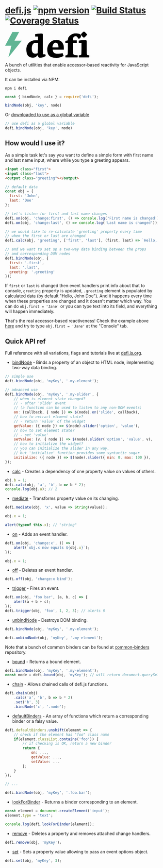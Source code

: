 # [defi.js](http://defi.js.org) [![npm version](https://badge.fury.io/js/defi.svg)](https://badge.fury.io/js/defi) [![Build Status](https://travis-ci.org/defijs/defi.svg)](https://travis-ci.org/defi/defi) [![Coverage Status](https://coveralls.io/repos/github/defijs/defi/badge.svg?branch=master)](https://coveralls.io/github/defijs/defi?branch=master)

<svg xmlns="http://www.w3.org/2000/svg" version="1.1" xmlns:xlink="http://www.w3.org/1999/xlink" xmlns:svgjs="http://svgjs.com/svgjs" height="86.63999938964844" width="277.8399963378906"><defs id="SvgjsDefs1012"></defs><g id="SvgjsG1013" rel="mainfill" name="main_text" xmlns:name="main_text" transform="translate(66.91000008583069,-154.6999969482422)" fill="#000000"><path d="M66.94 235.46L65.60 229.58L58.59 229.58L58.28 210.81L58.28 167.28C58.28 162.23 56.73 161.20 52.09 161.20C47.03 161.20 38.89 162.02 32.08 163.26L32.08 171.10L41.05 171.10L41.05 183.37C39.09 183.27 36.82 183.27 33.73 183.27C16.50 183.27 3.09 195.03 3.09 213.90C3.09 236.49 14.54 240.72 25.99 240.72C33.01 240.72 37.54 235.87 40.74 232.37C40.74 236.29 42.80 240.83 48.17 240.83C57.14 240.83 61.37 238.45 66.94 235.46ZM41.05 210.71L40.64 226.28C37.96 227.00 35.38 227.52 32.28 227.52C24.86 227.52 21.14 221.54 21.14 211.64C21.14 199.67 24.55 191.83 33.42 191.83C36.62 191.83 39.09 192.24 41.05 192.66ZM126.97 214.11L126.97 209.06C126.97 194.51 120.27 182.14 101.60 182.14C83.34 182.14 72.10 198.43 72.10 213.18C72.10 235.87 84.17 241.34 103.45 241.34C110.05 241.34 118.72 238.87 125.94 234.95L123.05 225.87C115.42 227.52 109.74 227.73 106.03 227.73C97.06 227.73 90.56 224.43 90.04 214.11ZM109.02 206.58L89.53 206.58C89.53 199.26 92.93 191.21 99.74 191.21C106.75 191.21 109.02 197.92 109.02 206.58ZM183.60 169.04C183.60 162.64 175.96 160.79 164.93 160.79C153.48 160.79 139.97 170.58 139.97 182.14L139.97 183.68L131.71 185.54L131.71 191.94L139.97 191.94L139.97 210.71L139.76 226.18C139.66 228.65 139.35 231.65 136.87 232.37C136.87 232.37 133.06 233.30 131.92 233.71C131.92 235.67 131.82 237.63 132.33 240L171.73 240C172.35 237.63 172.66 235.26 172.66 233.50L162.35 231.54C159.67 231.03 157.71 229.69 157.71 226.59L157.29 210.71L157.29 191.94L169.57 191.94L169.57 183.68L157.29 183.68L157.29 178.73C157.29 173.27 161.52 169.76 166.58 169.76C168.85 169.76 172.56 174.40 175.86 179.15C179.16 177.60 183.60 174.92 183.60 169.04ZM176.58 240L210.31 240C210.83 237.94 210.93 236.18 210.93 233.50L204.12 231.54C203.09 231.23 202.57 230.10 202.47 226.90L202.37 211.74L202.37 187.29C202.37 183.17 200.30 182.34 196.90 182.34C191.85 182.34 182.98 183.06 176.17 184.51L176.17 192.24L185.04 192.24L185.04 211.74L184.73 227.73C184.73 230.20 184.21 231.23 182.25 231.75L176.17 233.50C176.17 236.39 176.27 238.66 176.58 240ZM193.19 174.71C195.46 174.71 203.30 166.25 203.30 164.71C203.30 162.64 195.04 154.70 193.19 154.70C191.12 154.70 183.29 162.33 183.29 164.71C183.29 166.67 191.02 174.71 193.19 174.71Z" fill="#000000" style="fill: rgb(0, 0, 0);"></path></g><g id="SvgjsG1014" rel="mainfill" name="symbol" xmlns:name="symbol_mainfill" transform="translate(-27.500000000000007,-14.980000305175786) scale(1.1)" fill="#61B594"><g fill="#61B594"><g fill="#61B594"><polygon fill="" points="34.82574,91 44,56 25,56 47,15 67,15 53,41 75,41   "></polygon></g></g></g></svg>


A bunch of utilities that enable accessor-based reactivity for JavaScript objects.

It can be installed via NPM:
```
npm i defi
```
```js
const { bindNode, calc } = require('defi');

bindNode(obj, 'key', node)
```

Or [downloaded to use as a global variable](https://github.com/defijs/defi/tree/gh-pages)

```js
// use defi as a global variable
defi.bindNode(obj, 'key', node)
```


## How would I use it?

As a simple task let's say you want to define a simple form with first name and last name input, where while you type a greeting appears.

```html
<input class="first">
<input class="last">
<output class="greeting"></output>
```

```js
// default data
const obj = {
  first: 'John',
  last: 'Doe'
};

// let's listen for first and last name changes
defi.on(obj, 'change:first', () => console.log('First name is changed'));
defi.on(obj, 'change:last', () => console.log('Last name is changed'));

// we would like to re-calculate 'greeting' property every time
// when the first or last are changed
defi.calc(obj, 'greeting', ['first', 'last'], (first, last) => `Hello, ${first} ${last}`);

// and we want to set up a two-way data binding between the props
// and corresponding DOM nodes
defi.bindNode(obj, {
  first: '.first',
  last: '.last',
  greeting: '.greeting'
});
```

If `first` or `last` is changed then event handlers print info about that to console, `greeting` property is updated, `.greeting` element is populated by calculated data (by default "Hello, John Doe"). And it happens every time when these properties are changed and it doesn't matter which way. You can do `obj.first = 'Jane'` or you can type text into its field, and everything will happen immediately.

That's the real accessor-based reactiveness! Check the example above [here](https://jsbin.com/xuzohanuno/1/edit?html,js,console,output) and try to type `obj.first = 'Jane'` at the "Console" tab.

## Quick API ref

Full reference with all variations, flags and tutorials live at [defi.js.org](http://defi.js.org).


- [bindNode](https://defi.js.org/#!defi.bindNode) - Binds a property of an object to HTML node, implementing two-way data binding.

```js
// simple use
defi.bindNode(obj, 'myKey', '.my-element');

// advanced use
defi.bindNode(obj, 'myKey', '.my-slider', {
    // when is element state changed?
    // - after 'slide' event
    // (a function can be used to listen to any non-DOM events)
  	on: (callback, { node }) => $(node).on('slide', callback),
    // how to extract element state?
    // - return 'value' of the widget
    getValue: ({ node }) => $(node).slider('option', 'value'),
    // how to set element state?
    // - set 'value'
    setValue: (v, { node }) => $(node).slider('option', 'value', v),
    // how to initialize the widget?
    // you can initialize the slider in any way,
    // but 'initialize' function provides some syntactic sugar
    initialize: ({ node }) => $(node).slider({ min: 0, max: 100 }),
});
```

- [calc](https://defi.js.org/#!defi.calc) - Creates a dependency of one property value on values of others.

```js
obj.b = 1;
defi.calc(obj, 'a', 'b', b => b * 2);
console.log(obj.a); // 2
```

- [mediate](https://defi.js.org/#!defi.mediate) - Transforms property value on its changing.

```js
defi.mediate(obj, 'x', value => String(value));

obj.x = 1;

alert(typeof this.x); // "string"
```


- [on](https://defi.js.org/#!defi.on) - Adds an event handler.

```js
defi.on(obj, 'change:x', () => {
	alert(`obj.x now equals ${obj.x}`);
});

obj.x = 1;
```

- [off](https://defi.js.org/#!defi.off) - Deletes an event handler.

```js
defi.off(obj, 'change:x bind');
```

- [trigger](https://defi.js.org/#!defi.trigger) - Fires an event.

```js
defi.on(obj, 'foo bar', (a, b, c) => {
	alert(a + b + c);
});
defi.trigger(obj, 'foo', 1, 2, 3); // alerts 6
```

- [unbindNode](https://defi.js.org/#!defi.unbindNode) - Destroys DOM binding.

```js
defi.bindNode(obj, 'myKey', '.my-element');

defi.unbindNode(obj, 'myKey', '.my-element');
```

Note that a bunch of common binders can be found at [common-binders](https://github.com/defijs/common-binders) repository.

- [bound](https://defi.js.org/#!defi.bound) - Returns a bound element.

```js
defi.bindNode(obj, 'myKey', '.my-element');
const node = defi.bound(obj, 'myKey'); // will return document.querySelector('.my-element')
```

- [chain](https://defi.js.org/#!defi.chain) - Allows chained calls of defi.js functions.

```js
defi.chain(obj)
    .calc('a', 'b', b => b * 2)
    .set('b', 3)
    .bindNode('c', '.node');
```

- [defaultBinders](https://defi.js.org/#!defi.defaultBinders) - An array of functions which return a corresponding binder or a falsy value.

```js
defi.defaultBinders.unshift(element => {
	// check if the element has "foo" class name
	if(element.classList.contains('foo')) {
		// if checking is OK, return a new binder
		return {
			on: ...,
			getValue: ...,
			setValue: ...
		};
	}
});

// ...

defi.bindNode(obj, 'myKey', '.foo.bar');

```

- [lookForBinder](https://defi.js.org/#!defi.lookForBinder) - Returns a binder corresponding to an element.

```js
const element = document.createElement('input');
element.type = 'text';

console.log(defi.lookForBinder(element));
```

- [remove](https://defi.js.org/#!defi.remove) - Deletes a property and removes attached change handlers.

```js
defi.remove(obj, 'myKey');
```

- [set](https://defi.js.org/#!defi.set) - Sets a property value allowing to pass an event options object.

```js
defi.set(obj, 'myKey', 3);
```
